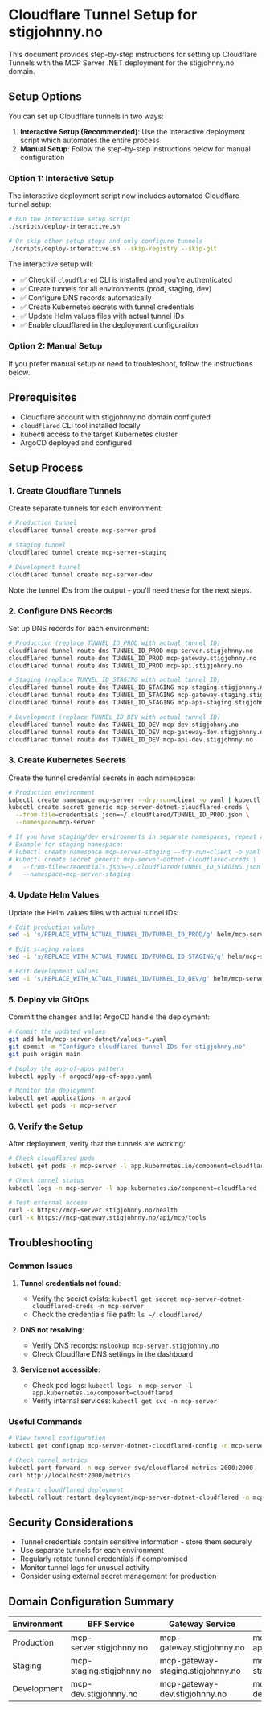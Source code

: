 # Cloudflare Tunnel Setup for stigjohnny.no

This document provides step-by-step instructions for setting up Cloudflare Tunnels with the MCP Server .NET deployment for the stigjohnny.no domain.

## Setup Options

You can set up Cloudflare tunnels in two ways:

1. **Interactive Setup (Recommended)**: Use the interactive deployment script which automates the entire process
2. **Manual Setup**: Follow the step-by-step instructions below for manual configuration

### Option 1: Interactive Setup

The interactive deployment script now includes automated Cloudflare tunnel setup:

```bash
# Run the interactive setup script
./scripts/deploy-interactive.sh

# Or skip other setup steps and only configure tunnels
./scripts/deploy-interactive.sh --skip-registry --skip-git
```

The interactive setup will:
- ✅ Check if `cloudflared` CLI is installed and you're authenticated
- ✅ Create tunnels for all environments (prod, staging, dev)
- ✅ Configure DNS records automatically
- ✅ Create Kubernetes secrets with tunnel credentials
- ✅ Update Helm values files with actual tunnel IDs
- ✅ Enable cloudflared in the deployment configuration

### Option 2: Manual Setup

If you prefer manual setup or need to troubleshoot, follow the instructions below.

## Prerequisites

- Cloudflare account with stigjohnny.no domain configured
- `cloudflared` CLI tool installed locally
- kubectl access to the target Kubernetes cluster
- ArgoCD deployed and configured

## Setup Process

### 1. Create Cloudflare Tunnels

Create separate tunnels for each environment:

```bash
# Production tunnel
cloudflared tunnel create mcp-server-prod

# Staging tunnel  
cloudflared tunnel create mcp-server-staging

# Development tunnel
cloudflared tunnel create mcp-server-dev
```

Note the tunnel IDs from the output - you'll need these for the next steps.

### 2. Configure DNS Records

Set up DNS records for each environment:

```bash
# Production (replace TUNNEL_ID_PROD with actual tunnel ID)
cloudflared tunnel route dns TUNNEL_ID_PROD mcp-server.stigjohnny.no
cloudflared tunnel route dns TUNNEL_ID_PROD mcp-gateway.stigjohnny.no
cloudflared tunnel route dns TUNNEL_ID_PROD mcp-api.stigjohnny.no

# Staging (replace TUNNEL_ID_STAGING with actual tunnel ID)
cloudflared tunnel route dns TUNNEL_ID_STAGING mcp-staging.stigjohnny.no
cloudflared tunnel route dns TUNNEL_ID_STAGING mcp-gateway-staging.stigjohnny.no
cloudflared tunnel route dns TUNNEL_ID_STAGING mcp-api-staging.stigjohnny.no

# Development (replace TUNNEL_ID_DEV with actual tunnel ID)
cloudflared tunnel route dns TUNNEL_ID_DEV mcp-dev.stigjohnny.no
cloudflared tunnel route dns TUNNEL_ID_DEV mcp-gateway-dev.stigjohnny.no
cloudflared tunnel route dns TUNNEL_ID_DEV mcp-api-dev.stigjohnny.no
```

### 3. Create Kubernetes Secrets

Create the tunnel credential secrets in each namespace:

```bash
# Production environment
kubectl create namespace mcp-server --dry-run=client -o yaml | kubectl apply -f -
kubectl create secret generic mcp-server-dotnet-cloudflared-creds \
  --from-file=credentials.json=~/.cloudflared/TUNNEL_ID_PROD.json \
  --namespace=mcp-server

# If you have staging/dev environments in separate namespaces, repeat as needed
# Example for staging namespace:
# kubectl create namespace mcp-server-staging --dry-run=client -o yaml | kubectl apply -f -
# kubectl create secret generic mcp-server-dotnet-cloudflared-creds \
#   --from-file=credentials.json=~/.cloudflared/TUNNEL_ID_STAGING.json \
#   --namespace=mcp-server-staging
```

### 4. Update Helm Values

Update the Helm values files with actual tunnel IDs:

```bash
# Edit production values
sed -i 's/REPLACE_WITH_ACTUAL_TUNNEL_ID/TUNNEL_ID_PROD/g' helm/mcp-server-dotnet/values-prod.yaml

# Edit staging values  
sed -i 's/REPLACE_WITH_ACTUAL_TUNNEL_ID/TUNNEL_ID_STAGING/g' helm/mcp-server-dotnet/values-staging.yaml

# Edit development values
sed -i 's/REPLACE_WITH_ACTUAL_TUNNEL_ID/TUNNEL_ID_DEV/g' helm/mcp-server-dotnet/values-dev.yaml
```

### 5. Deploy via GitOps

Commit the changes and let ArgoCD handle the deployment:

```bash
# Commit the updated values
git add helm/mcp-server-dotnet/values-*.yaml
git commit -m "Configure cloudflared tunnel IDs for stigjohnny.no"
git push origin main

# Deploy the app-of-apps pattern
kubectl apply -f argocd/app-of-apps.yaml

# Monitor the deployment
kubectl get applications -n argocd
kubectl get pods -n mcp-server
```

### 6. Verify the Setup

After deployment, verify that the tunnels are working:

```bash
# Check cloudflared pods
kubectl get pods -n mcp-server -l app.kubernetes.io/component=cloudflared

# Check tunnel status
kubectl logs -n mcp-server -l app.kubernetes.io/component=cloudflared

# Test external access
curl -k https://mcp-server.stigjohnny.no/health
curl -k https://mcp-gateway.stigjohnny.no/api/mcp/tools
```

## Troubleshooting

### Common Issues

1. **Tunnel credentials not found**:
   - Verify the secret exists: `kubectl get secret mcp-server-dotnet-cloudflared-creds -n mcp-server`
   - Check the credentials file path: `ls ~/.cloudflared/`

2. **DNS not resolving**:
   - Verify DNS records: `nslookup mcp-server.stigjohnny.no`
   - Check Cloudflare DNS settings in the dashboard

3. **Service not accessible**:
   - Check pod logs: `kubectl logs -n mcp-server -l app.kubernetes.io/component=cloudflared`
   - Verify internal services: `kubectl get svc -n mcp-server`

### Useful Commands

```bash
# View tunnel configuration
kubectl get configmap mcp-server-dotnet-cloudflared-config -n mcp-server -o yaml

# Check tunnel metrics
kubectl port-forward -n mcp-server svc/cloudflared-metrics 2000:2000
curl http://localhost:2000/metrics

# Restart cloudflared deployment
kubectl rollout restart deployment/mcp-server-dotnet-cloudflared -n mcp-server
```

## Security Considerations

- Tunnel credentials contain sensitive information - store them securely
- Use separate tunnels for each environment
- Regularly rotate tunnel credentials if compromised
- Monitor tunnel logs for unusual activity
- Consider using external secret management for production

## Domain Configuration Summary

| Environment | BFF Service | Gateway Service | API Service |
|-------------|-------------|----------------|-------------|
| Production | mcp-server.stigjohnny.no | mcp-gateway.stigjohnny.no | mcp-api.stigjohnny.no |
| Staging | mcp-staging.stigjohnny.no | mcp-gateway-staging.stigjohnny.no | mcp-api-staging.stigjohnny.no |
| Development | mcp-dev.stigjohnny.no | mcp-gateway-dev.stigjohnny.no | mcp-api-dev.stigjohnny.no |